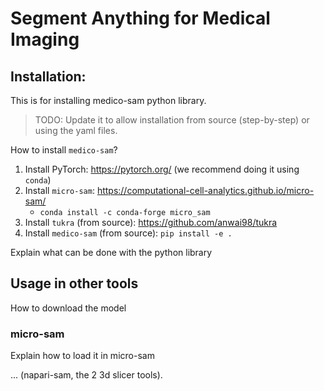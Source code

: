 # Segment Anything for Medical Imaging

## Installation:

This is for installing medico-sam python library.

> TODO: Update it to allow installation from source (step-by-step) or using the yaml files.

How to install `medico-sam`?
1. Install PyTorch: https://pytorch.org/ (we recommend doing it using `conda`)
2. Install `micro-sam`: https://computational-cell-analytics.github.io/micro-sam/
    - `conda install -c conda-forge micro_sam`
3. Install `tukra` (from source): https://github.com/anwai98/tukra
4. Install `medico-sam` (from source): `pip install -e .`

Explain what can be done with the python library

## Usage in other tools

How to download the model

### micro-sam

Explain how to load it in micro-sam

... (napari-sam, the 2 3d slicer tools).
